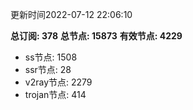 更新时间2022-07-12 22:06:10

**总订阅: 378**
**总节点: 15873**
**有效节点: 4229**
- ss节点: 1508
- ssr节点: 28
- v2ray节点: 2279
- trojan节点: 414
